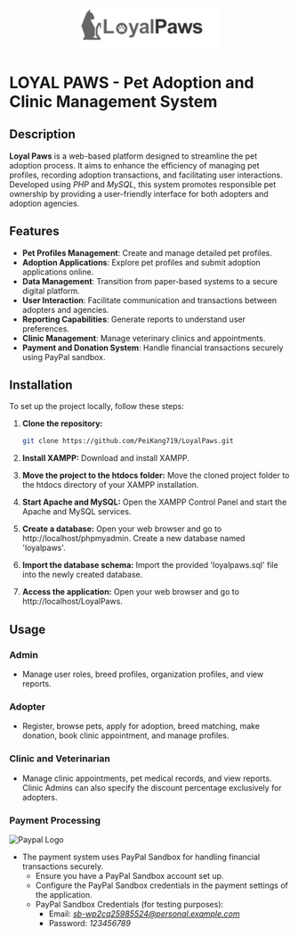 <p align="center">
  <img src="https://github.com/PeiKang719/LoyalPaws/blob/main/media/lp.png" style="width:50%; height:15%;"/>
</p>

# LOYAL PAWS - Pet Adoption and Clinic Management System

## Description

**Loyal Paws** is a web-based platform designed to streamline the pet adoption process. It aims to enhance the efficiency of managing pet profiles, recording adoption transactions, and facilitating user interactions. Developed using *PHP* and *MySQL*, this system promotes responsible pet ownership by providing a user-friendly interface for both adopters and adoption agencies.

## Features

- **Pet Profiles Management**: Create and manage detailed pet profiles.
- **Adoption Applications**: Explore pet profiles and submit adoption applications online.
- **Data Management**: Transition from paper-based systems to a secure digital platform.
- **User Interaction**: Facilitate communication and transactions between adopters and agencies.
- **Reporting Capabilities**: Generate reports to understand user preferences.
- **Clinic Management**: Manage veterinary clinics and appointments.
- **Payment and Donation System**: Handle financial transactions securely using PayPal sandbox.

## Installation

To set up the project locally, follow these steps:

1. **Clone the repository:**
   ```bash
   git clone https://github.com/PeiKang719/LoyalPaws.git

2. **Install XAMPP:**
   Download and install XAMPP.

3. **Move the project to the htdocs folder:**
   Move the cloned project folder to the htdocs directory of your XAMPP installation.

4. **Start Apache and MySQL:**
   Open the XAMPP Control Panel and start the Apache and MySQL services.

5. **Create a database:**
   Open your web browser and go to http://localhost/phpmyadmin.
   Create a new database named 'loyalpaws'.

6. **Import the database schema:**
   Import the provided 'loyalpaws.sql' file into the newly created database.

7. **Access the application:**
   Open your web browser and go to http://localhost/LoyalPaws.

## Usage

### Admin
- Manage user roles, breed profiles, organization profiles, and view reports. <br />

### Adopter
- Register, browse pets, apply for adoption, breed matching, make donation, book clinic appointment, and manage profiles. <br />

### Clinic and Veterinarian
- Manage clinic appointments, pet medical records, and view reports. Clinic Admins can also specify the discount percentage exclusively for adopters. <br />

### Payment Processing

![Paypal Logo](https://github.com/PeiKang719/LoyalPaws/blob/main/media/sandbox.png)

- The payment system uses PayPal Sandbox for handling financial transactions securely.
   - Ensure you have a PayPal Sandbox account set up.
   - Configure the PayPal Sandbox credentials in the payment settings of the application.
   - PayPal Sandbox Credentials (for testing purposes):
      - Email: *sb-wp2cq25985524@personal.example.com*
      - Password: *123456789*
      




   





   






